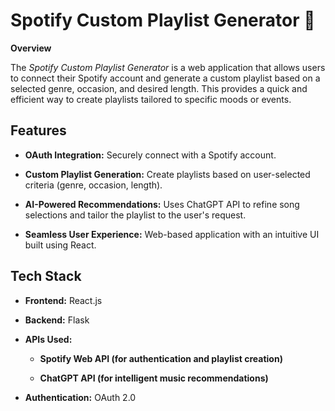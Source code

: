# Spotify Custom Playlist Generator :musical_note:

**Overview**

The *Spotify Custom Playlist Generator* is a web application that allows users to connect their Spotify account and generate a custom playlist based on a selected genre, occasion, and desired length. This provides a quick and efficient way to create playlists tailored to specific moods or events.

## Features

- **OAuth Integration:** Securely connect with a Spotify account.

- **Custom Playlist Generation:** Create playlists based on user-selected criteria (genre, occasion, length).

- **AI-Powered Recommendations:** Uses ChatGPT API to refine song selections and tailor the playlist to the user's request.

- **Seamless User Experience:** Web-based application with an intuitive UI built using React.

## Tech Stack

- **Frontend:** React.js

- **Backend:** Flask

- **APIs Used:**

  - **Spotify Web API (for authentication and playlist creation)**

  - **ChatGPT API (for intelligent music recommendations)**

- **Authentication:** OAuth 2.0
